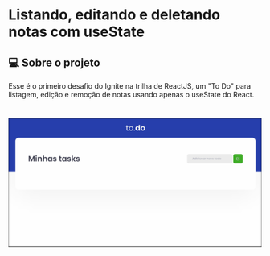 # Listando, editando e deletando notas com useState

## 💻 Sobre o projeto

Esse é o primeiro desafio do Ignite na trilha de ReactJS, um "To Do" para listagem, edição e remoção de notas usando apenas o useState do React.

<h1 align="center">
    <img width="900px" alt="Listando notas" src=".github/todo.gif" />
</h1>
